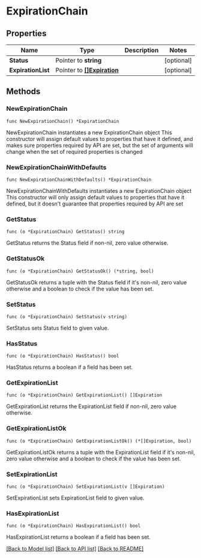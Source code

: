 # ExpirationChain

## Properties

Name | Type | Description | Notes
------------ | ------------- | ------------- | -------------
**Status** | Pointer to **string** |  | [optional] 
**ExpirationList** | Pointer to [**[]Expiration**](Expiration.md) |  | [optional] 

## Methods

### NewExpirationChain

`func NewExpirationChain() *ExpirationChain`

NewExpirationChain instantiates a new ExpirationChain object
This constructor will assign default values to properties that have it defined,
and makes sure properties required by API are set, but the set of arguments
will change when the set of required properties is changed

### NewExpirationChainWithDefaults

`func NewExpirationChainWithDefaults() *ExpirationChain`

NewExpirationChainWithDefaults instantiates a new ExpirationChain object
This constructor will only assign default values to properties that have it defined,
but it doesn't guarantee that properties required by API are set

### GetStatus

`func (o *ExpirationChain) GetStatus() string`

GetStatus returns the Status field if non-nil, zero value otherwise.

### GetStatusOk

`func (o *ExpirationChain) GetStatusOk() (*string, bool)`

GetStatusOk returns a tuple with the Status field if it's non-nil, zero value otherwise
and a boolean to check if the value has been set.

### SetStatus

`func (o *ExpirationChain) SetStatus(v string)`

SetStatus sets Status field to given value.

### HasStatus

`func (o *ExpirationChain) HasStatus() bool`

HasStatus returns a boolean if a field has been set.

### GetExpirationList

`func (o *ExpirationChain) GetExpirationList() []Expiration`

GetExpirationList returns the ExpirationList field if non-nil, zero value otherwise.

### GetExpirationListOk

`func (o *ExpirationChain) GetExpirationListOk() (*[]Expiration, bool)`

GetExpirationListOk returns a tuple with the ExpirationList field if it's non-nil, zero value otherwise
and a boolean to check if the value has been set.

### SetExpirationList

`func (o *ExpirationChain) SetExpirationList(v []Expiration)`

SetExpirationList sets ExpirationList field to given value.

### HasExpirationList

`func (o *ExpirationChain) HasExpirationList() bool`

HasExpirationList returns a boolean if a field has been set.


[[Back to Model list]](../README.md#documentation-for-models) [[Back to API list]](../README.md#documentation-for-api-endpoints) [[Back to README]](../README.md)


